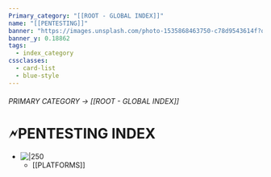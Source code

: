 ```yaml
---
Primary_category: "[[ROOT - GLOBAL INDEX]]"
name: "[[PENTESTING]]"
banner: "https://images.unsplash.com/photo-1535868463750-c78d9543614f?q=80&w=2076&auto=format&fit=crop&ixlib=rb-4.0.3&ixid=M3wxMjA3fDB8MHxwaG90by1wYWdlfHx8fGVufDB8fHx8fA%3D%3D"
banner_y: 0.18862
tags:
  - index_category
cssclasses:
  - card-list
  - blue-style
---
```

###### PRIMARY CATEGORY →  [[ROOT - GLOBAL INDEX]]

# 🗲PENTESTING INDEX

- ![|250](https://img.freepik.com/premium-photo/cartoon-character-with-hoodie-that-says-i-m-fan_784625-10816.jpg)
	- [[PLATFORMS]]
